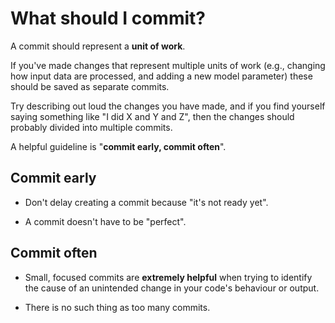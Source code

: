 # What should I commit?

A commit should represent a **unit of work**.

If you've made changes that represent multiple units of work (e.g., changing how input data are processed, and adding a new model parameter) these should be saved as separate commits.

Try describing out loud the changes you have made, and if you find yourself saying something like "I did X and Y and Z", then the changes should probably divided into multiple commits.

A helpful guideline is "**commit early, commit often**".

## Commit early

- Don't delay creating a commit because "it's not ready yet".

- A commit doesn't have to be "perfect".

## Commit often

- Small, focused commits are **extremely helpful** when trying to identify the cause of an unintended change in your code's behaviour or output.

- There is no such thing as too many commits.
